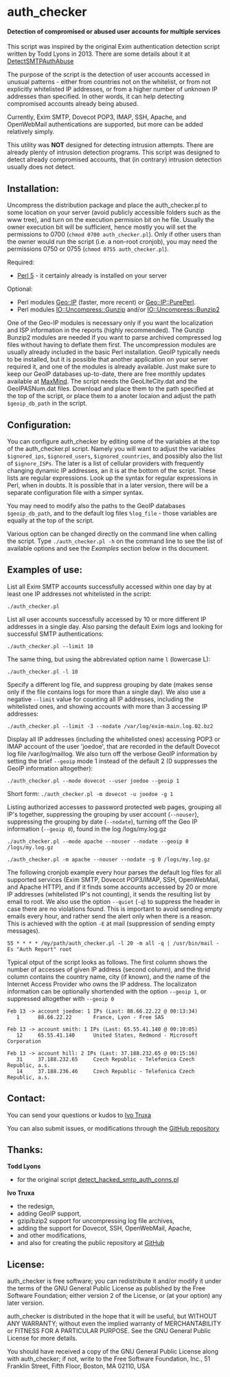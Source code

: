 auth_checker
============

#### Detection of compromised or abused user accounts for multiple services

This script was inspired by the original Exim authentication detection script written by Todd Lyons in 2013. There are some details about it at [DetectSMTPAuthAbuse](https://github.com/Exim/exim/wiki/DetectSMTPAuthAbuse)

The purpose of the script is the detection of user accounts accessed in unusual patterns - either from countries not on the whitelist, or from not explicitly whitelisted IP addresses, or from a higher number of unknown IP addresses than specified. In other words, it can help detecting compromised accounts already being abused.

Currently, Exim SMTP, Dovecot POP3, IMAP, SSH, Apache, and OpenWebMail authentications are supported, but more can be added relatively simply.

This utility was **NOT** designed for detecting intrusion attempts. There are already plenty of intrusion detection programs. This script was designed to detect already compromised accounts, that (in contrary) intrusion detection usually does not detect.


Installation:
-------------

Uncompress the distribution package and place the auth\_checker.pl to some location on your server (avoid publicly accessible folders such as the www tree), and turn on the execution permision bit on he file. Usually the owner execution bit will be sufficient, hence mostly you will set the permissions to 0700 (`chmod 0700 auth_checker.pl`). Only if other users than the owner would run the script (i.e. a non-root cronjob), you may need the permissions 0750 or 0755 (`chmod 0755 auth_checker.pl`).

Required:
- [Perl 5](http://www.perl.org/) - it certainly already is installed on your server
 
Optional:
- Perl modules [Geo::IP](http://search.cpan.org/~borisz/Geo-IP-1.43/lib/Geo/IP.pm) (faster, more recent) or [Geo::IP::PurePerl](http://search.cpan.org/~borisz/Geo-IP-PurePerl-1.25/lib/Geo/IP/PurePerl.pm). 
- Perl modules [IO::Uncompress::Gunzip](http://search.cpan.org/search?query=Gunzip&mode=module) and/or [IO::Uncompress::Bunzip2](http://search.cpan.org/search?query=Bunzip2&mode=module)

One of the Geo-IP modules is necessary only if you want the localization and ISP information in the reports (highly recommended). The Gunzip Bunzip2 modules are needed if you want to parse archived compressed log files without having to deflate them first. The uncompression modules are usually already included in the basic Perl installation. GeoIP typically needs to be installed, but it is possible that another application on your server required it, and one of the modules is already available. Just make sure to keep our GeoIP databases up-to-date, there are free monthly updates available at [MaxMind](http://dev.maxmind.com/geoip/geolite). The script needs the GeoLiteCity.dat and the GeoIPASNum.dat files. Download and place them to the path specified at the top of the script, or place them to a anoter locaion and adjust the path `$geoip_db_path` in the script.


Configuration:
--------------

You can configure auth\_checker by editing some of the variables at the top of the auth\_checker.pl script. Namely you will want to adjust the variables `$ignored_ips`, `$ignored_users`, `$ignored_countries`, and possibly also the list of `$ignore_ISPs`. The later is a list of cellular providers with frequently changing dynamic IP addresses, an it is at the bottom of the script. These lists are regular expressions. Look up the syntax for regular expressions in Perl, when in doubts. It is possible that in a later version, there will be a separate configuration file with a simper syntax.

You may need to modify also the paths to the GeoIP databases `$geoip_db_path`, and to the default log files `%log_file` - those variables are equally at the top of the script.

Various option can be changed directly on the command line when calling the script. Type `./auth_checker.pl -h` on the command line to see the list of available options and see the *Examples* section below in ths document.


Examples of use:
----------------

List all Exim SMTP accounts successfully accessed within one day by at least one IP addresses not whitelisted in the script:

`./auth_checker.pl`

List all user accounts successfully accessed by 10 or more different IP addresses in a single day. Also parsing the default Exim logs and looking for successful SMTP authentications:

`./auth_checker.pl --limit 10`

The same thing, but using the abbreviated option name `l` (lowercase L):

`./auth_checker.pl -l 10`

Specify a different log file, and suppress grouping by date (makes sense only if the file contains logs for more than a single day). We also use a negative `--limit` value for counting all IP addresses, including the whitelisted ones, and showing accounts with more than 3 accessing IP addresses:

`./auth_checker.pl --limit -3 --nodate /var/log/exim-main.log.02.bz2`

Display all IP addresses (including the whitelisted ones) accessing POP3 or IMAP account of the user 'joedoe', that are recorded in the default Dovecot log file /var/log/maillog. We also turn off the verbose GeoIP information by setting the brief `--geoip` mode 1 instead of the default 2 (0 suppresses the GeoIP information altogether):

`./auth_checker.pl --mode dovecot --user joedoe --geoip 1`

Short form: `./auth_checker.pl -m dovecot -u joedoe -g 1`

Listing authorized accesses to password protected web pages, grouping all IP's together, suppressing the grouping by user account (`--nouser`), suppressing the grouping by date (`--nodate`), turning off the Geo IP information (`--geoip 0`), found in the log /logs/my.log.gz

`./auth_checker.pl --mode apache --nouser --nodate --geoip 0 /logs/my.log.gz`

`./auth_checker.pl -m apache --nouser --nodate -g 0 /logs/my.log.gz`

The following cronjob example every hour parses the default log files for all supported services (Exim SMTP, Dovecot POP3/IMAP, SSH, OpenWebMail, and Apache HTTP), and if it finds some accounts accessed by 20 or more IP addresses (whitelisted IP's not counting), it sends the resulting list by email to root. We also use the option `--quiet` (`-q`) to suppress the header in case there are no violations found. This is important to avoid sending empty emails every hour, and rather send the alert only when there is a reason. This is achieved with the option `-E` at mail (suppression of sending empty messages).

`55 * * * * /my/path/auth_checker.pl -l 20 -m all -q | /usr/bin/mail -Es "Auth Report" root`


Typical otput of the script looks as follows. The first column shows the number of accesses of given IP address (second column), and the thrid column contains the country name, city (if known), and the name of the Internet Access Provider who owns the IP address. The localizaton information can be optionally shortended with the option `--geoip 1`, or suppressed altogether with `--geoip 0`

```
Feb 13 -> account joedoe: 1 IPs (Last: 88.66.22.22 @ 00:13:34)
   1      88.66.22.22       France, Lyon - Free SAS
 
Feb 13 -> account smith: 1 IPs (Last: 65.55.41.140 @ 00:10:05)
   12     65.55.41.140      United States, Redmond - Microsoft Corporation

Feb 13 -> account hill: 2 IPs (Last: 37.188.232.65 @ 00:15:16)
   31     37.188.232.65     Czech Republic - Telefonica Czech Republic, a.s.
   14     37.188.236.46     Czech Republic - Telefonica Czech Republic, a.s.
```


Contact:
--------

You can send your questions or kudos to [Ivo Truxa](mailto:truxa@truxoft.com)

You can also submit issues, or modifications through the [GitHub repository](https://github.com/truxoft/auth_checker/)


Thanks:
-------

**Todd Lyons** 
   - for the original script [detect_hacked_smtp_auth_conns.pl](https://github.com/Exim/exim/wiki/DetectSMTPAuthAbuse)

**Ivo Truxa**  
   - the redesign, 
   - adding GeoIP support, 
   - gzip/bzip2 support for uncompressing log file archives, 
   - adding the support for Dovecot, SSH, OpenWebMail, Apache, 
   - and other modifications, 
   - and also for creating the public repository at [GitHub](https://github.com/truxoft/auth_checker)


License:
--------

auth_checker is free software; you can redistribute it and/or modify it under the terms of the GNU General Public License as published by the Free Software Foundation; either version 2 of the License, or (at your option) any later
version.

auth_checker is distributed in the hope that it will be useful, but WITHOUT ANY WARRANTY; without even the implied warranty of MERCHANTABILITY or FITNESS FOR A PARTICULAR PURPOSE. See the GNU General Public License for more details.

You should have received a copy of the GNU General Public License along with auth_checker; if not, write to the Free Software Foundation, Inc., 51 Franklin Street, Fifth Floor, Boston, MA 02110, USA

